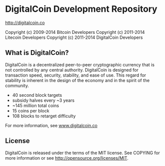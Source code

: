 DigitalCoin Development Repository
==================================

http://digitalcoin.co

Copyright (c) 2009-2014 Bitcoin Developers
Copyright (c) 2011-2014 Litecoin Developers 
Copyright (c) 2011-2014 DigitalCoin Developers

What is DigitalCoin?
--------------------
DigitalCoin is a decentralized peer-to-peer cryptographic currency that is not controlled by any central authority. DigitalCoin is designed for transaction speed, security, stability, and ease of use. This regard for stability is inherent in the design of the economy and in the spirit of the community.

- 40 second block targets
- subsidy halves every ~3 years
- ~145 million total coins
- 15 coins per block
- 108 blocks to retarget difficulty

For more information, see www.digitalcoin.co

License
-------
DigitalCoin is released under the terms of the MIT license. See COPYING for more information or see http://opensource.org/licenses/MIT.
